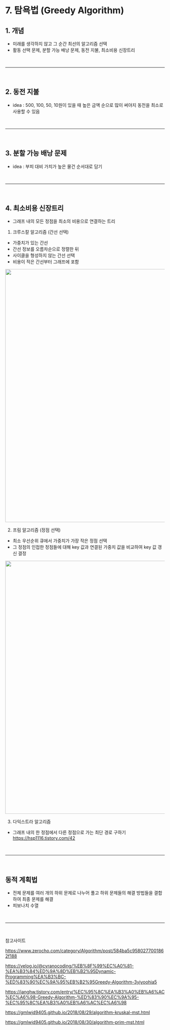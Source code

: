 # 7. 탐욕법 (Greedy Algorithm)

## 1. 개념
- 미래를 생각하지 않고 그 순간 최선의 알고리즘 선택
- 활동 선택 문제, 분할 가능 배낭 문제, 동전 지불, 최소비용 신장트리

<u> <br> </u>
<hr />
<u> <br> </u>

## 2. 동전 지불
- idea : 500, 100, 50, 10원이 있을 때 높은 금액 순으로 많이 써야지 동전을 최소로 사용할 수 있음

<u> <br> </u>
<hr />
<u> <br> </u>

## 3. 분할 가능 배낭 문제
- idea : 부피 대비 가치가 높은 물건 순서대로 담기

<u> <br> </u>
<hr />
<u> <br> </u>

## 4. 최소비용 신장트리
- 그래프 내의 모든 정점을 최소의 비용으로 연결하는 트리
1. 크루스칼 알고리즘 (간선 선택)
- 가중치가 있는 간선
- 간선 정보를 오름차순으로 정렬한 뒤 
- 사이클을 형성하지 않는 간선 선택
- 비용이 적은 간선부터 그래프에 포함
<img src="https://gmlwjd9405.github.io/images/algorithm-mst/kruskal-example2.png" style="width:800px; max-height : auto">

2. 프림 알고리즘 (정점 선택)
- 최소 우선순위 큐에서 가중치가 가장 작은 정점 선택
- 그 정점의 인접한 정점들에 대해 key 값과 연결된 가중치 값을 비교하여 key 값 갱신 결정
<img src="https://gmlwjd9405.github.io/images/algorithm-mst/prim-example.png" style="width:800px; max-height : auto">

3. 다익스트라 알고리즘
- 그래프 내의 한 정점에서 다른 정점으로 가는 최단 경로 구하기
https://hsp1116.tistory.com/42

<u> <br> </u>
<hr />
<u> <br> </u>


## 동적 계획법
- 전체 문제를 여러 개의 하위 문제로 나누어 풀고 하위 문제들의 해결 방법들을 결합하여 최종 문제를 해결
- 피보나치 수열

<u> <br> </u>
<hr />
<u> <br> </u>

참고사이트

https://www.zerocho.com/category/Algorithm/post/584ba5c9580277001862f188

https://velog.io/@cyranocoding/%EB%8F%99%EC%A0%81-%EA%B3%84%ED%9A%8D%EB%B2%95Dynamic-Programming%EA%B3%BC-%ED%83%90%EC%9A%95%EB%B2%95Greedy-Algorithm-3yjyoohia5

https://janghw.tistory.com/entry/%EC%95%8C%EA%B3%A0%EB%A6%AC%EC%A6%98-Greedy-Algorithm-%ED%83%90%EC%9A%95-%EC%95%8C%EA%B3%A0%EB%A6%AC%EC%A6%98

https://gmlwjd9405.github.io/2018/08/29/algorithm-kruskal-mst.html

https://gmlwjd9405.github.io/2018/08/30/algorithm-prim-mst.html